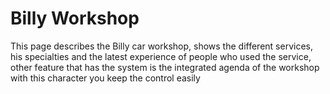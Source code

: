 
Billy Workshop
==============

This page describes the Billy car workshop, shows the different services, his specialties and the latest experience of people who used the service, other feature that has the system is the integrated agenda of the workshop with this character you keep the control easily
